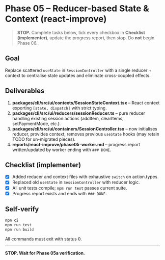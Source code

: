 # Phase 05 – Reducer-based State & Context (react-improve)

> **STOP.** Complete tasks below, tick every checkbox in **Checklist (implementer)**, update the progress report, then stop. Do **not** begin Phase 06.

## Goal
Replace scattered `useState` in `SessionController` with a single reducer + context to centralise state updates and eliminate cross-coupled effects.

## Deliverables
1. **packages/cli/src/ui/contexts/SessionStateContext.tsx** – React context exporting `[state, dispatch]` with strict typing.
2. **packages/cli/src/ui/reducers/sessionReducer.ts** – pure reducer handling existing session actions (addItem, clearItems, setPaymentMode, etc.).
3. **packages/cli/src/ui/containers/SessionController.tsx** – now initialises reducer, provides context, removes previous `useState` hooks (may retain TODO for un-migrated pieces).
4. **reports/react-improve/phase05-worker.md** – progress report written/updated by worker ending with `### DONE`.

## Checklist (implementer)
- [x] Added reducer and context files with exhaustive `switch` on action.types.
- [x] Replaced old `useState` in `SessionController` with reducer logic.
- [x] All unit tests compile; `npm run test` passes current suite.
- [x] Progress report exists and ends with `### DONE`.

## Self-verify
```bash
npm ci
npm run test
npm run build
```
All commands must exit with status 0.

---
**STOP. Wait for Phase 05a verification.**